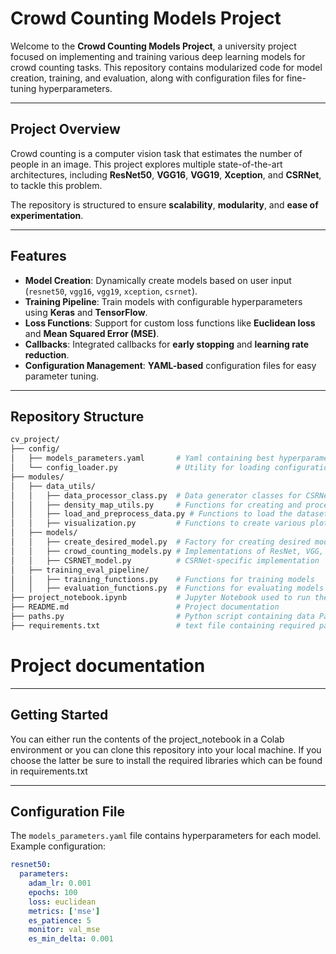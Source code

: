 # Crowd Counting Models Project

Welcome to the **Crowd Counting Models Project**, a university project focused on implementing and training various deep learning models for crowd counting tasks. This repository contains modularized code for model creation, training, and evaluation, along with configuration files for fine-tuning hyperparameters.

---

## Project Overview

Crowd counting is a computer vision task that estimates the number of people in an image. This project explores multiple state-of-the-art architectures, including **ResNet50**, **VGG16**, **VGG19**, **Xception**, and **CSRNet**, to tackle this problem.

The repository is structured to ensure **scalability**, **modularity**, and **ease of experimentation**.

---

## Features

- **Model Creation**: Dynamically create models based on user input (`resnet50`, `vgg16`, `vgg19`, `xception`, `csrnet`).
- **Training Pipeline**: Train models with configurable hyperparameters using **Keras** and **TensorFlow**.
- **Loss Functions**: Support for custom loss functions like **Euclidean loss** and **Mean Squared Error (MSE)**.
- **Callbacks**: Integrated callbacks for **early stopping** and **learning rate reduction**.
- **Configuration Management**: **YAML-based** configuration files for easy parameter tuning.

---

## Repository Structure

```bash
cv_project/
├── config/                         
│   ├── models_parameters.yaml       # Yaml containing best hyperparameters for each model
│   └── config_loader.py             # Utility for loading configurations
├── modules/                              
│   ├── data_utils/                  
│   │   ├── data_processor_class.py  # Data generator classes for CSRNet and other models
│   │   ├── density_map_utils.py     # Functions for creating and processing density maps
│   │   ├── load_and_preprocess_data.py # Functions to load the dataset and initialize generators
│   │   ├── visualization.py         # Functions to create various plots
│   ├── models/                      
│   │   ├── create_desired_model.py  # Factory for creating desired models
│   │   ├── crowd_counting_models.py # Implementations of ResNet, VGG, Xception, etc.
│   │   ├── CSRNET_model.py          # CSRNet-specific implementation
│   ├── training_eval_pipeline/      
│   │   ├── training_functions.py    # Functions for training models
│   │   ├── evaluation_functions.py  # Functions for evaluating models
├── project_notebook.ipynb           # Jupyter Notebook used to run the code!
├── README.md                        # Project documentation
├── paths.py                         # Python script containing data Paths
├── requirements.txt                 # text file containing required packages for this project 
``` 


# Project documentation

---

## Getting Started

You can either run the contents of the project_notebook in a Colab environment or you can clone this repository into your local machine.
If you choose the latter be sure to install the required libraries which can be found in requirements.txt

---

## Configuration File

The `models_parameters.yaml` file contains hyperparameters for each model. Example configuration:

```yaml
resnet50:
  parameters:
    adam_lr: 0.001
    epochs: 100
    loss: euclidean
    metrics: ['mse']
    es_patience: 5
    monitor: val_mse
    es_min_delta: 0.001
```

